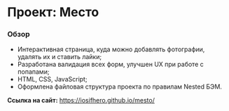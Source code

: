 # Проект: Место

### Обзор

* Интерактивная страница, куда можно добавлять фотографии, удалять их и ставить лайки;
* Разработана валидация всех форм, улучшен UX при работе с попапами;
* HTML, CSS, JavaScript;
* Оформлена файловая структура проекта по правилам Nested БЭМ.

**Ссылка на сайт:**
https://iosifhero.github.io/mesto/ 